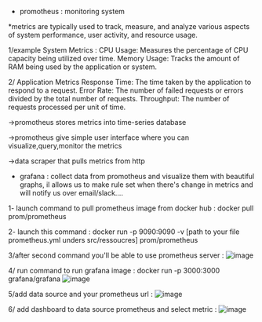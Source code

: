 - promotheus : monitoring system
  
*metrics are typically used to track, measure, and analyze various aspects of system performance, user activity,
and resource usage.

1/example System Metrics :
CPU Usage: Measures the percentage of CPU capacity being utilized over time.
Memory Usage: Tracks the amount of RAM being used by the application or system.

2/ Application Metrics
Response Time: The time taken by the application to respond to a request.
Error Rate: The number of failed requests or errors divided by the total number of requests.
Throughput: The number of requests processed per unit of time.

->promotheus stores metrics into time-series database

->promotheus give simple user interface where you can visualize,query,monitor the metrics

->data scraper that pulls metrics from http

- grafana : collect data from promotheus and visualize them with beautiful graphs, il allows us to make rule set
when there's change in metrics and will notify us over email/slack….

1- launch command to pull prometheus image from docker hub : docker pull prom/prometheus

2- launch this command : docker run -p 9090:9090 -v [path to your file prometheus.yml unders src/ressoucres] prom/prometheus

3/after second command you'll be able to use prometheus server : ![image](https://github.com/user-attachments/assets/d3ba929c-079b-4917-94fb-d1915d8fbc63)

4/ run command to run grafana image : docker run -p 3000:3000 grafana/grafana
![image](https://github.com/user-attachments/assets/bd0c23ef-546e-4ef1-b711-b2f7b929b8a7)

5/add data source and your prometheus url : ![image](https://github.com/user-attachments/assets/71d87280-974f-4c04-80a6-d1a94750b46d)

6/ add dashboard to data source prometheus and select metric : ![image](https://github.com/user-attachments/assets/d6ebfa0c-5b27-4cc5-9e8f-11b282d12fc7)



